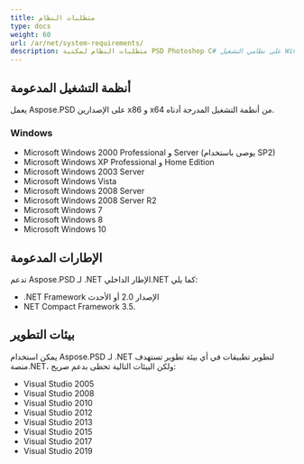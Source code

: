 ```yaml
---
title: متطلبات النظام
type: docs
weight: 60
url: /ar/net/system-requirements/
description: متطلبات النظام لمكتبة PSD Photoshop C# على نظامي التشغيل Windows و Linux.
---
```



## **أنظمة التشغيل المدعومة**
يعمل Aspose.PSD على الإصدارين x86 و x64 من أنظمة التشغيل المدرجة أدناه.
### **Windows**
- Microsoft Windows 2000 Professional و Server (يوصى باستخدام SP2)
- Microsoft Windows XP Professional و Home Edition
- Microsoft Windows 2003 Server
- Microsoft Windows Vista
- Microsoft Windows 2008 Server
- Microsoft Windows 2008 Server R2
- Microsoft Windows 7
- Microsoft Windows 8
- Microsoft Windows 10


## **الإطارات المدعومة**
تدعم Aspose.PSD لـ .NET الإطار الداخلي.NET كما يلي:

- .NET Framework الإصدار 2.0 أو الأحدث
- ‫.NET Compact Framework 3.5‬


## **بيئات التطوير**
يمكن استخدام Aspose.PSD لـ .NET لتطوير تطبيقات في أي بيئة تطوير تستهدف منصة.NET، ولكن البيئات التالية تحظى بدعم صريح:

- Visual Studio 2005
- Visual Studio 2008
- Visual Studio 2010
- Visual Studio 2012
- Visual Studio 2013
- Visual Studio 2015
- Visual Studio 2017
- Visual Studio 2019
